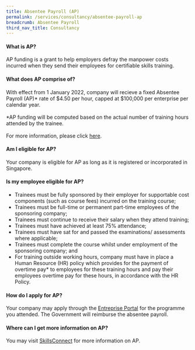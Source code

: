 ```yaml
---
title: Absentee Payroll (AP)
permalink: /services/consultancy/absentee-payroll-ap
breadcrumb: Absentee Payroll
third_nav_title: Consultancy
---
```

<h4>What is AP?</h4>
<p>AP funding is a grant to help employers defray the manpower costs incurred when they send their employees for certifiable skills training.</p>

<h4>What does AP comprise of?</h4>
<p>With effect from 1 January 2022, company will recieve a fixed Absentee Payroll (AP)* rate of $4.50 per hour, capped at $100,000 per enterprise per calendar year. 
<br><br>
*AP funding will be computed based on the actual number of training hours attended by the trainee. 
<br><br> For more information,  please click <a href="https://www.myskillsfuture.gov.sg/content/portal/en/career-resources/career-resources/education-career-personal-development/skillsfuture-funding-changes.htm">here</a>.

</p>

<h4>Am I eligible for AP?</h4>
<p>Your company is eligible for AP as long as it is registered or incorporated in Singapore.</p>

<h4>Is my employee eligible for AP?</h4>
<ul>
<li>Trainees must be fully sponsored by their employer for supportable cost components (such as course fees) incurred on the training course;</li>
<li>Trainees must be full-time or permanent part-time employees of the sponsoring company;</li>
<li>Trainees must continue to receive their salary when they attend training;</li>
<li>Trainees must have achieved at least 75% attendance;</li>
<li>Trainees must have sat for and passed the examinations/ assessments where applicable;</li>
<li>Trainees must complete the course whilst under employment of the sponsoring company; and</li>
<li>For training outside working hours, company must have in place a Human Resource (HR) policy which provides for the payment of overtime pay* to employees for these training hours and pay their employees overtime pay for these hours, in accordance with the HR Policy.</li>
  </ul>

<h4>How do I apply for AP?</h4>
<p>Your company may apply through the <a href="https://sfec.enterprisejobskills.gov.sg/Callbackhandler/Prelogin.aspx">Entreprise Portal</a> for the programme you attended. The Government will reimburse the absentee payroll.</p>

<h4>Where can I get more information on AP?</h4>
<p>You may visit <a href="https://www.skillsconnect.gov.sg/sop/portal/e-Services/For%20Employers/AbsenteePayroll.jsp">SkillsConnect</a> for more information on AP.</p>
